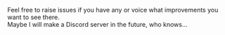 Feel free to raise issues if you have any or voice what improvements you want to see there.  
Maybe I will make a Discord server in the future, who knows...
